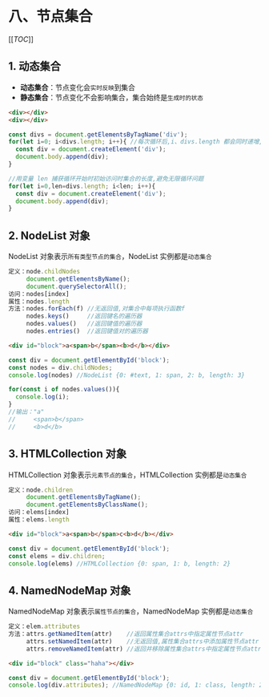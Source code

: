 # 八、节点集合

[[_TOC_]]

## 1. 动态集合

* **动态集合**：节点变化会`实时反映`到集合
* **静态集合**：节点变化不会影响集合，集合始终是`生成时的状态`

```html
<div></div>
<div></div>
```

```js
const divs = document.getElementsByTagName('div');
for(let i=0; i<divs.length; i++){ //每次循环后,i、divs.length 都会同时递增,故而永远不会相等
  const div = document.createElement('div');
  document.body.append(div);
}

//用变量 len 捕获循环开始时初始访问时集合的长度,避免无限循环问题
for(let i=0,len=divs.length; i<len; i++){
  const div = document.createElement('div');
  document.body.append(div);
}
```

## 2. NodeList 对象

NodeList 对象表示`所有类型节点的集合`，NodeList 实例都是`动态集合`

```js
定义：node.childNodes
     document.getElementsByName();
     document.querySelectorAll();
访问：nodes[index]
属性：nodes.length
方法：nodes.forEach(f) //无返回值,对集合中每项执行函数f
     nodes.keys()     //返回键名的遍历器
     nodes.values()   //返回键值的遍历器
     nodes.entries()  //返回键值对的遍历器
```

```html
<div id="block">a<span>b</span><b>d</b></div>
```

```js
const div = document.getElementById('block');
const nodes = div.childNodes; 
console.log(nodes) //NodeList {0: #text, 1: span, 2: b, length: 3}

for(const i of nodes.values()){
  console.log(i); 
}
//输出："a"
//     <span>b</span>
//     <b>d</b>
```

## 3. HTMLCollection 对象

HTMLCollection 对象表示`元素节点的集合`，HTMLCollection 实例都是`动态集合`

```js
定义：node.children
     document.getElementsByTagName();
     document.getElementsByClassName();
访问：elems[index] 
属性：elems.length
```

```html
<div id="block">a<span>b</span>c<b>d</b></div>
```

```js
const div = document.getElementById('block');
const elems = div.children; 
console.log(elems) //HTMLCollection {0: span, 1: b, length: 2}
```

## 4. NamedNodeMap 对象

NamedNodeMap 对象表示`属性节点的集合`，NamedNodeMap 实例都是`动态集合`

```js
定义：elem.attributes
方法：attrs.getNamedItem(attr)    //返回属性集合attrs中指定属性节点attr
     attrs.setNamedItem(attr)    //无返回值,属性集合attrs中添加属性节点attr
     attrs.removeNamedItem(attr) //返回并移除属性集合attrs中指定属性节点attr
```

```html
<div id="block" class="haha"></div>
```

```js
const div = document.getElementById('block');
console.log(div.attributes); //NamedNodeMap {0: id, 1: class, length: 2}
```
